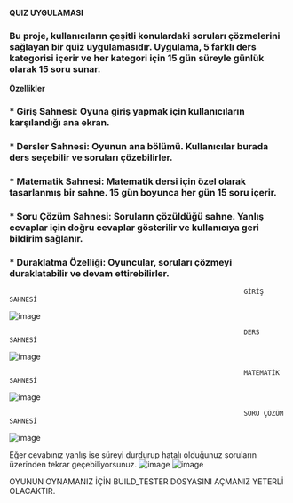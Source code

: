 **QUIZ UYGULAMASI**
### Bu proje, kullanıcıların çeşitli konulardaki soruları çözmelerini sağlayan bir quiz uygulamasıdır. Uygulama, 5 farklı ders kategorisi içerir ve her kategori için 15 gün süreyle günlük olarak 15 soru sunar.

**Özellikler**
### * Giriş Sahnesi: Oyuna giriş yapmak için kullanıcıların karşılandığı ana ekran.
### * Dersler Sahnesi: Oyunun ana bölümü. Kullanıcılar burada ders seçebilir ve soruları çözebilirler.
### * Matematik Sahnesi: Matematik dersi için özel olarak tasarlanmış bir sahne. 15 gün boyunca her gün 15 soru içerir.
### * Soru Çözüm Sahnesi: Soruların çözüldüğü sahne. Yanlış cevaplar için doğru cevaplar gösterilir ve kullanıcıya geri bildirim sağlanır.
### * Duraklatma Özelliği: Oyuncular, soruları çözmeyi duraklatabilir ve devam ettirebilirler.

                                                               GİRİŞ SAHNESİ

![image](https://github.com/sametozcoban/Quizer/assets/91124447/f1913436-f58f-4870-8405-a7ea00ca76d9)

                                                               DERS SAHNESİ
![image](https://github.com/sametozcoban/Quizer/assets/91124447/c967b84d-0e6e-4b6e-99ff-29fdcb0c3745)

                                                               MATEMATİK SAHNESİ
![image](https://github.com/sametozcoban/Quizer/assets/91124447/02e9fe53-adff-4796-b3d6-4ebc580f0604)

                                                               SORU ÇÖZÜM SAHNESİ
![image](https://github.com/sametozcoban/Quizer/assets/91124447/31252568-edc6-4608-8b7b-ff13642aeb78)

Eğer cevabınız yanlış ise süreyi durdurup hatalı olduğunuz soruların üzerinden tekrar geçebiliyorsunuz.
![image](https://github.com/sametozcoban/Quizer/assets/91124447/483db322-6cfc-4846-9091-3923096d36f6)
![image](https://github.com/sametozcoban/Quizer/assets/91124447/5176c5f9-1907-4614-ab43-0e16f54db5cf)

OYUNUN OYNAMANIZ İÇİN BUILD_TESTER DOSYASINI AÇMANIZ YETERLİ OLACAKTIR.


